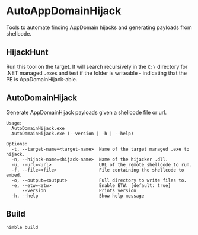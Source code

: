 # AutoAppDomainHijack
Tools to automate finding AppDomain hijacks and generating payloads from shellcode.

## HijackHunt
Run this tool on the target. It will search recursively in the `C:\` directory for .NET managed `.exe`s and test if the folder is writeable - indicating that the PE is AppDomainHijack-able.

## AutoDomainHijack
Generate AppDomainHijack payloads given a shellcode file or url.

```
Usage:
  AutoDomainHijack.exe
  AutoDomainHijack.exe (--version | -h | --help)

Options:
  -t, --target-name=<target-name>  Name of the target managed .exe to hijack.
  -n, --hijack-name=<hijack-name>  Name of the hijacker .dll.
  -u, --url=<url>                  URL of the remote shellcode to run.
  -f, --file=<file>                File containing the shellcode to embed.
  -o, --output=<output>            Full directory to write files to.
  -e, --etw=<etw>                  Enable ETW. [default: true]
      --version                    Prints version
  -h, --help                       Show help message
```

## Build
`nimble build`
